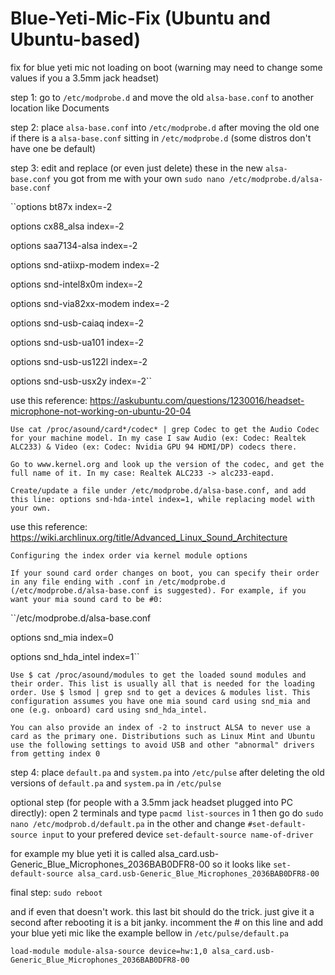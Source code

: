 # Blue-Yeti-Mic-Fix (Ubuntu and Ubuntu-based)
fix for blue yeti mic not loading on boot
(warning may need to change some values if you a 3.5mm jack headset)


step 1: 
go to ``/etc/modprobe.d`` and move the old ``alsa-base.conf`` to another location like Documents

step 2:
place ``alsa-base.conf`` into ``/etc/modprobe.d`` after moving the old one if there is a ``alsa-base.conf`` sitting in ``/etc/modprobe.d`` (some distros don't have one be default)

step 3: edit and replace (or even just delete) these in the new ``alsa-base.conf`` you got from me with your own ``sudo nano /etc/modprobe.d/alsa-base.conf``

``options bt87x index=-2

options cx88_alsa index=-2

options saa7134-alsa index=-2

options snd-atiixp-modem index=-2

options snd-intel8x0m index=-2

options snd-via82xx-modem index=-2

options snd-usb-caiaq index=-2

options snd-usb-ua101 index=-2

options snd-usb-us122l index=-2

options snd-usb-usx2y index=-2``

use this reference: 
https://askubuntu.com/questions/1230016/headset-microphone-not-working-on-ubuntu-20-04

``Use cat /proc/asound/card*/codec* | grep Codec to get the Audio Codec for your machine model. In my case I saw Audio (ex: Codec: Realtek ALC233) & Video (ex: Codec: Nvidia GPU 94 HDMI/DP) codecs there.``

``Go to www.kernel.org and look up the version of the codec, and get the full name of it. In my case: Realtek ALC233 -> alc233-eapd.``

``Create/update a file under /etc/modprobe.d/alsa-base.conf, and add this line: options snd-hda-intel index=1, while replacing model with your own.``

use this reference: https://wiki.archlinux.org/title/Advanced_Linux_Sound_Architecture

``Configuring the index order via kernel module options``

``If your sound card order changes on boot, you can specify their order in any file ending with .conf in /etc/modprobe.d (/etc/modprobe.d/alsa-base.conf is suggested). For example, if you want your mia sound card to be #0:``

``/etc/modprobe.d/alsa-base.conf

options snd_mia index=0

options snd_hda_intel index=1``

``Use $ cat /proc/asound/modules to get the loaded sound modules and their order. This list is usually all that is needed for the loading order. Use $ lsmod | grep snd to get a devices & modules list. This configuration assumes you have one mia sound card using snd_mia and one (e.g. onboard) card using snd_hda_intel.``

``You can also provide an index of -2 to instruct ALSA to never use a card as the primary one. Distributions such as Linux Mint and Ubuntu use the following settings to avoid USB and other "abnormal" drivers from getting index 0``

step 4: 
place ``default.pa`` and ``system.pa`` into ``/etc/pulse`` after deleting the old versions of ``default.pa`` and ``system.pa`` in ``/etc/pulse``




optional step (for people with a 3.5mm jack headset plugged into PC directly): 
open 2 terminals and type ``pacmd list-sources`` in 1 then go do ``sudo nano /etc/modprob.d/default.pa`` in the other and change ``#set-default-source input`` to your prefered device ``set-default-source name-of-driver`` 

for example my blue yeti it is called alsa_card.usb-Generic_Blue_Microphones_2036BAB0DFR8-00 so it looks like 
``set-default-source alsa_card.usb-Generic_Blue_Microphones_2036BAB0DFR8-00``


final step: 
``sudo reboot``

and if even that doesn't work. this last bit should do the trick. just give it a second after rebooting it is a bit janky.
incomment the # on this line and add your blue yeti mic like the example bellow in ``/etc/pulse/default.pa``

``load-module module-alsa-source device=hw:1,0 alsa_card.usb-Generic_Blue_Microphones_2036BAB0DFR8-00``
